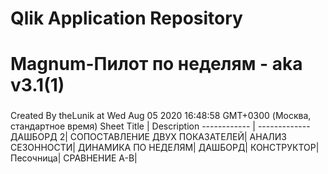 # Qlik Application Repository 
# Magnum-Пилот по неделям - aka v3.1(1)
### 
Created By theLunik at Wed Aug 05 2020 16:48:58 GMT+0300 (Москва, стандартное время)
Sheet Title | Description
------------ | -------------
ДАШБОРД 2|
СОПОСТАВЛЕНИЕ ДВУХ ПОКАЗАТЕЛЕЙ|
АНАЛИЗ СЕЗОННОСТИ|
ДИНАМИКА ПО НЕДЕЛЯМ|
ДАШБОРД|
КОНСТРУКТОР|
Песочница|
СРАВНЕНИЕ A-B|
